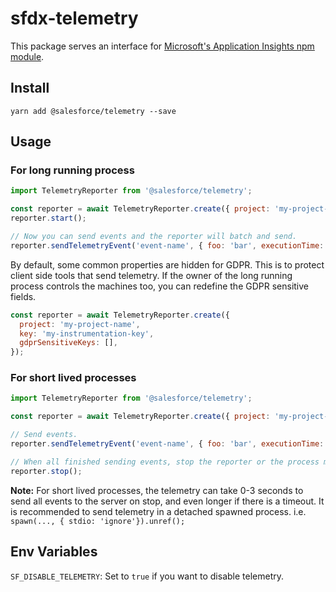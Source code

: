 # sfdx-telemetry

This package serves an interface for [Microsoft's Application Insights npm module](https://www.npmjs.com/package/applicationinsights).

## Install

`yarn add @salesforce/telemetry --save`

## Usage

### For long running process

```javascript
import TelemetryReporter from '@salesforce/telemetry';

const reporter = await TelemetryReporter.create({ project: 'my-project-name', key: 'my-instrumentation-key' });
reporter.start();

// Now you can send events and the reporter will batch and send.
reporter.sendTelemetryEvent('event-name', { foo: 'bar', executionTime: 0.5912 });
```

By default, some common properties are hidden for GDPR. This is to protect client side tools that send telemetry. If the owner of the long running process controls the machines too, you can redefine the GDPR sensitive fields.

```javascript
const reporter = await TelemetryReporter.create({
  project: 'my-project-name',
  key: 'my-instrumentation-key',
  gdprSensitiveKeys: [],
});
```

### For short lived processes

```javascript
import TelemetryReporter from '@salesforce/telemetry';

const reporter = await TelemetryReporter.create({ project: 'my-project-name', key: 'my-instrumentation-key' });

// Send events.
reporter.sendTelemetryEvent('event-name', { foo: 'bar', executionTime: 0.5912 });

// When all finished sending events, stop the reporter or the process may hang.
reporter.stop();
```

**Note:** For short lived processes, the telemetry can take 0-3 seconds to send all events to the server on stop, and even longer if there is a timeout. It is recommended to send telemetry in a detached spawned process. i.e. `spawn(..., { stdio: 'ignore'}).unref();`

## Env Variables

`SF_DISABLE_TELEMETRY`: Set to `true` if you want to disable telemetry.
